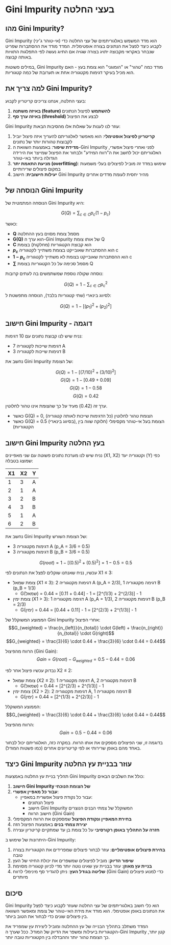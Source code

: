 # Gini Impurity בעצי החלטה

## מהו Gini Impurity?

Gini Impurity (אי-טוהר ג'יני) הוא מדד המשמש באלגוריתמים של עצי החלטה כדי לקבוע כיצד לפצל את הנתונים בצורה אופטימלית. המדד מודד את ההסתברות שפריט שנבחר באקראי מקבוצה יתויג בצורה שגויה אם התיוג נעשה לפי התפלגות התוויות באותה קבוצה.

במילים פשוטות, Gini Impurity מודד כמה "טהור" או "הומוגני" הוא צומת בעץ - האם הוא מכיל בעיקר דגימות מקטגוריה אחת או תערובת של כמה קטגוריות.

## למה צריך את Gini Impurity?

בעצי החלטה, אנחנו צריכים קריטריון לקבוע:
1. **באיזה משתנה (feature) להשתמש** לפיצול הנתונים
2. **באיזה ערך סף (threshold)** לבצע את הפיצול

Gini Impurity עוזר לנו לענות על שאלות אלו מהסיבות הבאות:

1. **קריטריון לפיצול אופטימלי**: הוא מאפשר לאלגוריתם להעריך איזה פיצול יוביל לקבוצות טהורות יותר של נתונים
2. **מדידת שיפור**: באמצעות השוואת ה-Gini Impurity לפני ואחרי פיצול אפשרי, האלגוריתם יכול לחשב את ה"רווח המידע" ולבחור את הפיצול שמייצר את הירידה הגדולה ביותר באי-טוהר
3. **מניעת התאמת יתר (overfitting)**: שימוש במדד זה מוביל לפיצולים בעלי משמעות במקום פיצולים שרירותיים
4. **יעילות חישובית**: חישוב Gini Impurity מהיר יחסית לעומת מדדים אחרים

## הנוסחה של Gini Impurity

הנוסחה המתמטית של Gini Impurity היא:

$$G(Q) = \sum_{c \in C} p_c(1-p_c)$$

כאשר:
- **Q** מסמל צומת מסוים בעץ ההחלטה
- **G(Q)** הוא ערך ה-Gini Impurity של אותו צומת Q
- **C** הוא קבוצת הקטגוריות (מחלקות) בצומת
- **$p_c$** הוא ההסתברות שאובייקט בצומת משתייך לקטגוריה c
- **$1-p_c$** הוא ההסתברות שאובייקט בצומת לא משתייך לקטגוריה c
- **$\sum$** מסמל סכימה על כל הקטגוריות בצומת Q

נוסחה שקולה נוספת שמשתמשים בה לעתים קרובות:

$$G(Q) = 1 - \sum_{c \in C} p_c^2$$

לסיווג בינארי (שתי קטגוריות בלבד), הנוסחה מתפשטת ל:

$$G(Q) = 1 - [(p_1)^2 + (p_2)^2]$$

## חישוב Gini Impurity - דוגמה

נניח שיש לנו קבוצת נתונים עם 10 דגימות:
- 7 דגימות שייכות לקטגוריה A
- 3 דגימות שייכות לקטגוריה B

נחשב את Gini Impurity של הצומת:

$$G(Q) = 1 - [(7/10)^2 + (3/10)^2]$$
$$G(Q) = 1 - [0.49 + 0.09]$$
$$G(Q) = 1 - 0.58$$
$$G(Q) = 0.42$$

ערך זה (0.42) מעיד על כך שהצומת אינו טהור לחלוטין. 
- כאשר G(Q) = 0, הצומת טהור לחלוטין (כל הדגימות שייכות לאותה קטגוריה)
- כאשר G(Q) = 0.5 (בסיווג בינארי), הצומת בעל אי-טוהר מקסימלי (חלוקה שווה בין הקטגוריות)

## חישוב Gini Impurity בעץ החלטה

נניח שיש לנו מערכת נתונים פשוטה עם שני מאפיינים (X1, X2) וקטגוריה יעד (Y) כפי שמוצג בטבלה:

| X1 | X2 | Y |
|----|----|----|
| 1  | 3  | A  |
| 2  | 1  | A  |
| 3  | 2  | B  |
| 4  | 3  | B  |
| 5  | 1  | A  |
| 6  | 2  | B  |

נחשב את Gini Impurity של הצומת השורש:
- 3 דגימות מקטגוריה A (p_A = 3/6 = 0.5)
- 3 דגימות מקטגוריה B (p_B = 3/6 = 0.5)

$$G(root) = 1 - [(0.5)^2 + (0.5)^2] = 1 - 0.5 = 0.5$$

עכשיו, נניח שאנחנו שוקלים לפצל את הנתונים לפי X1 ≤ 3:
- צומת שמאל (X1 ≤ 3): 2 דגימות מקטגוריה A (p_A = 2/3), 1 דגימה מקטגוריה B (p_B = 1/3)
  - G(שמאל) = 1 - [(2/3)^2 + (1/3)^2] = 1 - [0.44 + 0.11] = 0.44
- צומת ימין (X1 > 3): 1 דגימה מקטגוריה A (p_A = 1/3), 2 דגימות מקטגוריה B (p_B = 2/3)
  - G(ימין) = 1 - [(1/3)^2 + (2/3)^2] = 1 - [0.11 + 0.44] = 0.44

הממוצע המשוקלל של Gini Impurity אחרי הפיצול:
$$G_{weighted} = \frac{n_{left}}{n_{total}} \cdot G(left) + \frac{n_{right}}{n_{total}} \cdot G(right)$$
$$G_{weighted} = \frac{3}{6} \cdot 0.44 + \frac{3}{6} \cdot 0.44 = 0.44$$

הרווח מהפיצול (Gini Gain):
$$Gain = G(root) - G_{weighted} = 0.5 - 0.44 = 0.06$$

נבדוק עכשיו פיצול אחר לפי X2 ≤ 2:
- צומת שמאל (X2 ≤ 2): 1 דגימה מקטגוריה A, 2 דגימות מקטגוריה B
  - G(שמאל) = 1 - [(1/3)^2 + (2/3)^2] = 0.44
- צומת ימין (X2 > 2): 2 דגימות מקטגוריה A, 1 דגימה מקטגוריה B
  - G(ימין) = 1 - [(2/3)^2 + (1/3)^2] = 0.44

הממוצע המשוקלל:
$$G_{weighted} = \frac{3}{6} \cdot 0.44 + \frac{3}{6} \cdot 0.44 = 0.44$$

הרווח מהפיצול:
$$Gain = 0.5 - 0.44 = 0.06$$

בדוגמה זו, שני הפיצולים מספקים את אותו הרווח. במקרה כזה, האלגוריתם יכול לבחור באחד מהם באופן שרירותי או לפי קריטריונים אחרים (כמו פשטות המודל).

## כיצד Gini Impurity עוזר בבניית עץ החלטה

תהליך בניית עץ החלטה באמצעות Gini Impurity כולל את השלבים הבאים:

1. **חישוב Gini Impurity של הצומת הנוכחי**
2. **עבור כל מאפיין אפשרי**:
   - עבור כל נקודת פיצול אפשרית במאפיין:
     - פיצול הנתונים
     - חישוב Gini Impurity המשוקלל של צמתי הבנים הנוצרים
     - חישוב הרווח (Gini Gain)
3. **בחירת המאפיין ונקודת הפיצול** שמספקים את הרווח המקסימלי
4. **יצירת צמתי בנים** באמצעות הפיצול הזה
5. **חזרה על התהליך באופן רקורסיבי** על כל צומת בן עד שמתקיים קריטריון עצירה

היתרונות של שימוש ב-Gini Impurity:

1. **בחירת פיצולים אופטימליים**: עוזר לבחור פיצולים שמפרידים את הקטגוריות בצורה טובה
2. **שיפור הדיוק**: מוביל לפיצולים שמשפרים את יכולת החיזוי של העץ
3. **בניית עץ מאוזן**: עוזר בבניית עץ שאינו נוטה יותר מדי לכיוון קטגוריה מסוימת
4. **שליטה בגודל העץ**: ניתן להגדיר סף מינימלי לרווח (Gini Gain) כדי למנוע פיצולים מיותרים

## סיכום

Gini Impurity הוא כלי חשוב באלגוריתמים של עצי החלטה שעוזר לקבוע כיצד לפצל את הנתונים באופן אופטימלי. הוא מודד את מידת האי-טוהר של צומת ומאפשר השוואה בין פיצולים שונים כדי לבחור את הטוב ביותר.

המדד משתלב בתהליך הבנייה של עץ ההחלטה ומוביל ליצירת עץ שמפריד את הקטגוריות ביעילות ומשפר את הדיוק של המודל. ככל שערך ה-Gini Impurity קטן יותר, כך הצומת טהור יותר וההבדלה בין הקטגוריות טובה יותר.
